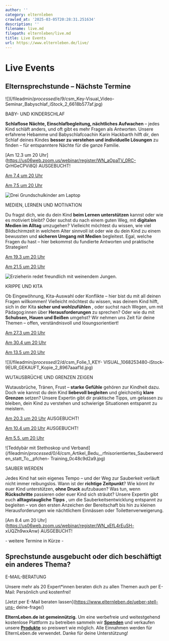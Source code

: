 ```yaml
---
author: ''
category: elternleben
crawled_at: '2025-03-05T20:28:31.251634'
description: ''
filename: live.md
filepath: elternleben/live.md
title: Live Events
url: https://www.elternleben.de/live/
---
```


#  Live Events

##  Elternsprechstunde – Nächste Termine

![](/fileadmin/_processed_/e/9/csm_Key-Visual_Video-
Seminar_Babyschlaf_iStock_2_6618b577af.jpg)

BABY- UND KINDERSCHLAF

**Schlaflose Nächte, Einschlafbegleitung, nächtliches Aufwachen** – jedes Kind
schläft anders, und oft gibt es mehr Fragen als Antworten. Unsere erfahrene
Hebamme und Babyschlafcoachin Karin Hackbarth hilft dir, den Schlaf deines
Kindes **besser zu verstehen und individuelle Lösungen** zu finden – für
entspanntere Nächte für die ganze Familie.

[Am 12.3 um 20 Uhr](https://us06web.zoom.us/webinar/register/WN_aOpaTV_0RC-
QrHGeCPVi8Q) AUSGEBUCHT!

[Am 7.4 um 20
Uhr](https://us06web.zoom.us/webinar/register/WN_6rS34c1qR8ydcMpRgzJCQA)

[Am 7.5 um 20
Uhr](https://us06web.zoom.us/webinar/register/WN_3rfK0QGeQs2YZ9VNW2EsWA)

![Drei Grundschulkinder am
Laptop](/fileadmin/_processed_/5/0/csm_Artikel_Medienkompetenz_Kurzu__berblick_7-10_Grundschulkind_b61c66c75f.jpg)

MEDIEN, LERNEN UND MOTIVATION

Du fragst dich, wie du dein Kind **beim Lernen unterstützen** kannst oder wie
es motiviert bleibt? Oder suchst du nach einem guten Weg, mit **digitalen
Medien im Alltag** umzugehen? Vielleicht möchtest du wissen, wie viel
Bildschirmzeit in welchem Alter sinnvoll ist oder wie du dein Kind zu einem
bewussten und **sicheren Umgang mit Medien** begleitest. Egal, welche Fragen
du hast – hier bekommst du fundierte Antworten und praktische Strategien!

[Am 19.3 um 20
Uhr](https://us06web.zoom.us/webinar/register/WN_YLK6WRMNSEmRIpxajBAmNw)

[Am 21.5 um 20
Uhr](https://us06web.zoom.us/webinar/register/WN_wzY3pRuiTjqs6C7k3p1aIw)

![Erzieherin redet freundlich mit weinendem
Jungen.](/fileadmin/_processed_/1/a/csm_Ha__ufige_Fragen_Welche_Eingewo__hnungsmodelle_fu__r_die_Kita_gibt_es_und_welche_sind_am_besten_shutterstock_1102717541_KLEIN_ff69680728.jpg)

KRIPPE UND KITA

Ob Eingewöhnung, Kita-Auswahl oder Konflikte – hier bist du mit all deinen
Fragen willkommen! Vielleicht möchtest du wissen, was deinem Kind hilft, sich
in der Kita **sicher und wohlzufühlen** , oder suchst nach Wegen, um mit
Pädagog:innen über **Herausforderungen** zu sprechen? Oder wie du mit
**Schubsen, Hauen und Beißen** umgehst? Wir nehmen uns Zeit für deine Themen –
offen, verständnisvoll und lösungsorientiert!

[Am 27.3 um 20
Uhr](https://us06web.zoom.us/webinar/register/WN_Ij52QcQXTjuEwej2aiAVkg)

[Am 30.4 um 20
Uhr](https://us06web.zoom.us/webinar/register/WN_K2C04tjpRdSNKM3FLVuXOw)

[Am 13.5 um 20
Uhr](https://us06web.zoom.us/webinar/register/WN_6k2TWtHyQh2Hlgr-koGwyg)

![](/fileadmin/_processed_/2/d/csm_Folie_1_KEY-
VISUAL_1068253480-iStock-9EUR_GEKAUFT_Kopie_2_8967aaaf1d.jpg)

WUTAUSBRÜCHE UND GRENZEN ZEIGEN

Wutausbrüche, Tränen, Frust – **starke Gefühle** gehören zur Kindheit dazu.
Doch wie kannst du dein Kind **liebevoll begleiten** und gleichzeitig **klare
Grenzen** setzen? Unsere Expertin gibt dir praktische Tipps, um gelassen zu
bleiben, dein Kind zu verstehen und schwierige Situationen entspannt zu
meistern.

[Am 20.3 um 20
Uhr](https://us06web.zoom.us/webinar/register/WN_rceTEQZ_QjuD0mU2cL3Kug)
AUSGEBUCHT!

[Am 10.4 um 20
Uhr](https://us06web.zoom.us/webinar/register/WN_hrkSH0tuSOGE9UWWKj3AJg)
AUSGEBUCHT!

[Am 5.5. um 20
Uhr](https://us06web.zoom.us/webinar/register/WN_o04rIv_CSgqByBT8WgIAwA)

![Teddybär mit Stethoskop und
Verband](/fileadmin/_processed_/0/4/csm_Artikel_Bedu__rfnisorientiertes_Sauberwerden_statt_To__pfchen-
Training_0c48c9d2a9.jpg)

SAUBER WERDEN

Jedes Kind hat sein eigenes Tempo – und der Weg zur Sauberkeit verläuft nicht
immer reibungslos. Wann ist der **richtige Zeitpunkt**? Wie könnt ihr euer
Kind unterstützen, **ohne Druck** aufzubauen? Was tun, wenn **Rückschritte**
passieren oder euer Kind sich sträubt? Unsere Expertin gibt euch
**alltagstaugliche Tipps** , um die Sauberkeitsentwicklung entspannt zu
begleiten – von den ersten Anzeichen der Bereitschaft bis hin zu kleinen
Herausforderungen wie nächtlichem Einnässen oder Toilettenverweigerung.

[Am 8.4 um 20 Uhr](https://us06web.zoom.us/webinar/register/WN_xEfL4rEuSH-
xUQZh9wxAnw) AUSGEBUCHT!

\- weitere Termine in Kürze -



## **Sprechstunde ausgebucht oder dich beschäftigt ein anderes Thema?**

E-MAIL-BERATUNG

Unsere mehr als 20 Expert*innen beraten dich zu allen Themen auch per E-Mail:
Persönlich und kostenfrei!

[Jetzt per E-Mail beraten lassen](https://www.elternleben.de/ueber-stell-uns-
deine-frage/)

**ElternLeben.de ist gemeinnützig.** Um eine werbefreie und weitestgehend
kostenlose Plattform zu betreiben sammeln wir
**[Spenden](https://www.elternleben.de/spenden/)** und verkaufen unsere
**[Produkte](https://www.elternleben.de/shop/)** so preiswert wie möglich.
Alle Einnahmen werden für ElternLeben.de verwendet. Danke für deine
Unterstützung!

